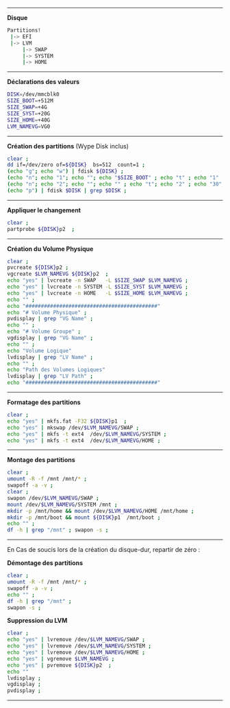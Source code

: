 
--------------------------------------------------------------------------------
**Disque**
```bash
Partitions!
 |-> EFI
 |-> LVM
     |-> SWAP
     |-> SYSTEM
     |-> HOME
 ```
 
--------------------------------------------------------------------------------
**Déclarations des valeurs**
```bash
DISK=/dev/mmcblk0
SIZE_BOOT=+512M
SIZE_SWAP=+4G
SIZE_SYST=+20G
SIZE_HOME=+40G
LVM_NAMEVG=VG0
```


--------------------------------------------------------------------------------
**Création des partitions** (Wype Disk inclus)
```bash
clear ;
dd if=/dev/zero of=${DISK}  bs=512  count=1 ;
(echo "g"; echo "w") | fdisk ${DISK} ;
(echo "n"; echo "1"; echo ""; echo "$SIZE_BOOT" ; echo "t" ; echo "1" ; echo "w") | fdisk $DISK ;
(echo "n"; echo "2"; echo ""; echo "" ; echo "t"; echo "2" ; echo "30"; echo "w") | fdisk $DISK ;
(echo "p") | fdisk $DISK | grep $DISK ;
```

--------------------------------------------------------------------------------
**Appliquer le changement**
```bash
clear ;
partprobe ${DISK}p2  ;
```

--------------------------------------------------------------------------------
**Création du Volume Physique**
```bash
clear ; 
pvcreate ${DISK}p2 ;
vgcreate $LVM_NAMEVG ${DISK}p2  ;
echo "yes" | lvcreate -n SWAP   -L $SIZE_SWAP $LVM_NAMEVG ;
echo "yes" | lvcreate -n SYSTEM -L $SIZE_SYST $LVM_NAMEVG ;
echo "yes" | lvcreate -n HOME   -L $SIZE_HOME $LVM_NAMEVG ;
echo "" ;
echo "###########################################"
echo "# Volume Physique" ;
pvdisplay | grep "VG Name" ;
echo "" ;
echo "# Volume Groupe" ;
vgdisplay | grep "VG Name" ;
echo "" ;
echo "Volume Logique"
lvdisplay | grep "LV Name" ;
echo "" ;
echo "Path des Volumes Logiques"
lvdisplay | grep "LV Path" ;
echo "###########################################"
```


--------------------------------------------------------------------------------
**Formatage des partitions**
```bash
clear ;
echo "yes" | mkfs.fat -F32 ${DISK}p1  ;
echo "yes" | mkswap /dev/$LVM_NAMEVG/SWAP ;
echo "yes" | mkfs -t ext4  /dev/$LVM_NAMEVG/SYSTEM ;
echo "yes" | mkfs -t ext4  /dev/$LVM_NAMEVG/HOME ;
```

--------------------------------------------------------------------------------
**Montage des partitions**

```bash
clear ;
umount -R -f /mnt /mnt/* ;
swapoff -a -v ;
clear ;
swapon /dev/$LVM_NAMEVG/SWAP ;
mount /dev/$LVM_NAMEVG/SYSTEM /mnt ;
mkdir -p /mnt/home && mount /dev/$LVM_NAMEVG/HOME /mnt/home ;
mkdir -p /mnt/boot && mount ${DISK}p1  /mnt/boot ;
echo "" ;
df -h | grep "/mnt" ; swapon -s ;
```

--------------------------------------------------------------------------------

En Cas de soucis lors de la création du disque-dur, repartir de zéro :

**Démontage des partitions**
```bash
clear ;
umount -R -f /mnt /mnt/* ;
swapoff -a -v ;
echo "" ;
df -h | grep "/mnt" ;
swapon -s ;
```

**Suppression du LVM**
```bash
clear ;
echo "yes" | lvremove /dev/$LVM_NAMEVG/SWAP ;
echo "yes" | lvremove /dev/$LVM_NAMEVG/SYSTEM ;
echo "yes" | lvremove /dev/$LVM_NAMEVG/HOME ;
echo "yes" | vgremove $LVM_NAMEVG ;
echo "yes" | pvremove ${DISK}p2  ;
echo ""
lvdisplay ;
vgdisplay ;
pvdisplay ;
```
--------------------------------------------------------------------------------
